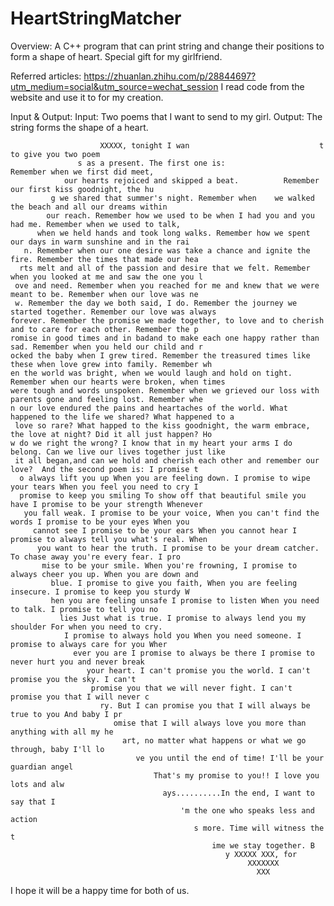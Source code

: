 # HeartStringMatcher
Overview: A C++ program that can print string and change their positions to form a shape of heart. Special gift for my girlfriend.

Referred articles:
https://zhuanlan.zhihu.com/p/28844697?utm_medium=social&utm_source=wechat_session
I read code from the website and use it to for my creation.

Input & Output:
	Input: Two poems that I want to send to my girl.
	Output: The string forms the shape of a heart.



                                                                                                                         
                        XXXXX, tonight I wan                             t to give you two poem                        
                   s as a present. The first one is:                  Remember when we first did meet,                   
                our hearts rejoiced and skipped a beat.          Remember our first kiss goodnight, the hu               
             g we shared that summer's night. Remember when    we walked the beach and all our dreams within             
            our reach. Remember how we used to be when I had you and you had me. Remember when we used to talk,          
          when we held hands and took long walks. Remember how we spent our days in warm sunshine and in the rai         
       n. Remember when our one desire was take a chance and ignite the fire. Remember the times that made our hea       
      rts melt and all of the passion and desire that we felt. Remember when you looked at me and saw the one you l      
     ove and need. Remember when you reached for me and knew that we were meant to be. Remember when our love was ne     
     w. Remember the day we both said, I do. Remember the journey we started together. Remember our love was always      
    forever. Remember the promise we made together, to love and to cherish and to care for each other. Remember the p    
    romise in good times and in badand to make each one happy rather than sad. Remember when you held our child and r    
    ocked the baby when I grew tired. Remember the treasured times like these when love grew into family. Remember wh    
    en the world was bright, when we would laugh and hold on tight. Remember when our hearts were broken, when times     
    were tough and words unspoken. Remember when we grieved our loss with parents gone and feeling lost. Remember whe    
    n our love endured the pains and heartaches of the world. What happened to the life we shared? What happened to a    
     love so rare? What happed to the kiss goodnight, the warm embrace, the love at night? Did it all just happen? Ho    
    w do we right the wrong? I know that in my heart your arms I do belong. Can we live our lives together just like     
     it all began,and can we hold and cherish each other and remember our love?  And the second poem is: I promise t     
      o always lift you up When you are feeling down. I promise to wipe your tears When you feel you need to cry I       
      promise to keep you smiling To show off that beautiful smile you have I promise to be your strength Whenever       
       you fall weak. I promise to be your voice, When you can't find the words I promise to be your eyes When you       
         cannot see I promise to be your ears When you cannot hear I promise to always tell you what's real. When        
          you want to hear the truth. I promise to be your dream catcher. To chase away you're every fear. I pro         
           mise to be your smile. When you're frowning, I promise to always cheer you up. When you are down and          
             blue. I promise to give you faith, When you are feeling insecure. I promise to keep you sturdy W            
             hen you are feeling unsafe I promise to listen When you need to talk. I promise to tell you no              
               lies Just what is true. I promise to always lend you my shoulder For when you need to cry.                
                I promise to always hold you When you need someone. I promise to always care for you Wher                
                  ever you are I promise to always be there I promise to never hurt you and never break                  
                     your heart. I can't promise you the world. I can't promise you the sky. I can't                     
                      promise you that we will never fight. I can't promise you that I will never c                      
                        ry. But I can promise you that I will always be true to you And baby I pr                        
                           omise that I will always love you more than anything with all my he                           
                             art, no matter what happens or what we go through, baby I'll lo                             
                                ve you until the end of time! I'll be your guardian angel                                
                                    That's my promise to you!! I love you lots and alw                                   
                                      ays..........In the end, I want to say that I                                      
                                          'm the one who speaks less and action                                          
                                             s more. Time will witness the t                                             
                                                 ime we stay together. B                                                 
                                                    y XXXXX XXX, for                                                    
                                                         XXXXXXX                                                         
                                                           XXX            


 I hope it will be a happy time for both of us.



